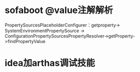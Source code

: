 # sofaboot @value注解解析
PropertySourcesPlaceholderConfigurer：getproperty->
SystemEnvironmentPropertySource ->
ConfigurationPropertySourcesPropertyResolver->getProperty->findPropertyValue

# idea加arthas调试技能
